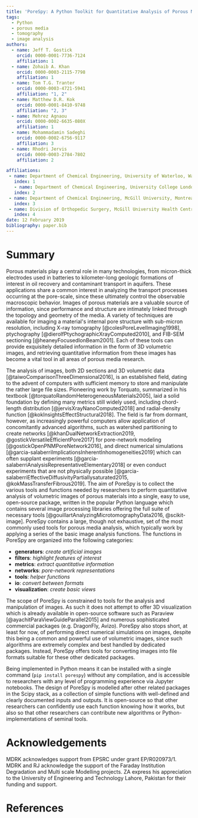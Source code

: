 ```yaml
---
title: 'PoreSpy: A Python Toolkit for Quantitative Analysis of Porous Media Images'
tags:
  - Python
  - porous media
  - tomography
  - image analysis
authors:
  - name: Jeff T. Gostick
    orcid: 0000-0001-7736-7124
    affiliation: 1
  - name: Zohaib A. Khan
    orcid: 0000-0003-2115-7798
    affiliation: 1
  - name: Tom T.G. Tranter
    orcid: 0000-0003-4721-5941
    affiliation: "1, 2"
  - name: Matthew D.R. Kok
    orcid: 0000-0001-8410-9748
    affiliation: "2, 3"
  - name: Mehrez Agnaou
    orcid: 0000-0002-6635-080X
    affiliation: 1
  - name: Mohammadamin Sadeghi
    orcid: 0000-0002-6756-9117
    affiliation: 3
  - name: Rhodri Jervis
    orcid: 0000-0003-2784-7802
    affiliation: 2

affiliations:
 - name: Department of Chemical Engineering, University of Waterloo, Waterloo, ON, Canada
   index: 1
   - name: Department of Chemical Engineering, University College London, London, United Kingdom
   index: 2
 - name: Department of Chemical Engineering, McGill University, Montreal, QC, Canada
   index: 3
 - name: Division of Orthopedic Surgery, McGill University Health Centre, Montreal, QC, Canada
   index: 4
date: 12 February 2019
bibliography: paper.bib
---
```


# Summary

Porous materials play a central role in many technologies, from micron-thick electrodes used in batteries to kilometer-long geologic formations of interest in oil recovery and contaminant transport in aquifers.  These applications share a common interest in analyzing the transport processes occurring at the pore-scale, since these ultimately control the observable macroscopic behavior.  Images of porous materials are a valuable source of information, since performance and structure are intimately linked through the topology and geometry of the media.  A variety of techniques are available for imaging a material's internal pore structure with sub-micron resolution, including X-ray tomography [@colesPoreLevelImaging1998], ptychography [@dierolfPtychographicXrayComputed2010], and FIB-SEM sectioning [@heaneyFocusedIonBeam2001].  Each of these tools can provide exquisitely detailed information in the form of 3D volumetric images, and retrieving quantitative information from these images has become a vital tool in all areas of porous media research.

The analysis of images, both 2D sections and 3D volumetric data [@taiwoComparisonThreeDimensional2016], is an established field, dating to the advent of computers with sufficient memory to store and manipulate the rather large file sizes.  Pioneering work by Torquato, summarized in his textbook [@torquatoRandomHeterogeneousMaterials2005], laid a solid foundation by defining many metrics still widely used, including chord-length distribution [@jervisXrayNanoComputed2018] and radial-density function [@kokInsightsEffectStructural2018].  The field is far from dormant, however, as increasingly powerful computers allow application of concomitantly advanced algorithms, such as watershed partitioning to create networks [@khanDualNetworkExtraction2019, @gostickVersatileEfficientPore2017] for pore-network modeling [@gostickOpenPNMPoreNetwork2016], and direct numerical simulations [@garcia-salaberriImplicationsInherentInhomogeneities2019] which can often supplant experiments [@garcia-salaberriAnalysisRepresentativeElementary2018] or even conduct experiments that are not physically possible [@garcia-salaberriEffectiveDiffusivityPartiallysaturated2015, @kokMassTransferFibrous2019].  The aim of PoreSpy is to collect the various tools and functions needed by researchers to perform quantitative analysis of volumetric images of porous materials into a single, easy to use, open-source package, written in the popular Python language which contains several image processing libraries offering the full suite of necessary tools [@gouillartAnalyzingMicrotomographyData2016, @scikit-image].  PoreSpy contains a large, though not exhaustive, set of the most commonly used tools for porous media analysis, which typically work by applying a series of the basic image analysis functions. The functions in PoreSpy are organized into the following categories:

- **generators**: *create artificial images*
- **filters**: *highlight features of interest*
- **metrics**: *extract quantitative information*
- **networks**: *pore-network representations*
- **tools**: *helper functions*
- **io**: *convert between formats*
- **visualization**: *create basic views*

The scope of PoreSpy is constrained to tools for the analysis and manipulation of images.  As such it does not attempt to offer 3D visualization which is already available in open-source software such as Paraview [@ayachitParaViewGuideParallel2015] and numerous sophisticated commercial packages (e.g. DragonFly, Avizo).  PoreSpy also stops short, at least for now, of performing direct numerical simulations on images, despite this being a common and powerful use of volumetric images, since such algorithms are extremely complex and best handled by dedicated packages.  Instead, PoreSpy offers tools for converting images into file formats suitable for these other dedicated packages.

Being implemented in Python means it can be installed with a single command (``pip install porespy``) without any compilation, and is accessible to researchers with any level of programming experience via Jupyter notebooks.  The design of PoreSpy is modelled after other related packages in the Scipy stack, as a collection of simple functions with well-defined and clearly documented inputs and outputs.   It is open-source so that other researchers can confidently use each function knowing how it works, but also so that other researchers can contribute new algorithms or Python-implementations of seminal tools.


# Acknowledgements

MDRK acknowledges support from EPSRC under grant EP/R020973/1.  MDRK and RJ acknowledge the support of the Faraday Institution Degradation and Multi scale Modelling projects.  ZA  express his appreciation to the University of Engineering and Technology Lahore, Pakistan for their funding and support.   

# References
